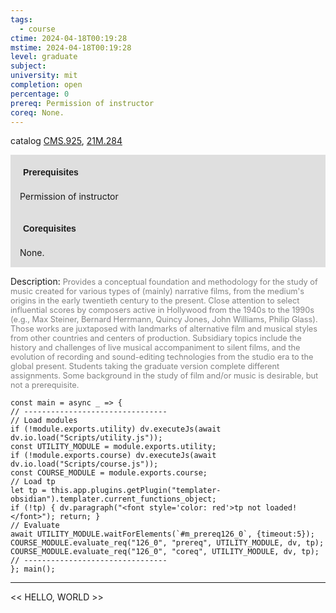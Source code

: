```yaml
---
tags:
  - course
ctime: 2024-04-18T00:19:28
mstime: 2024-04-18T00:19:28
level: graduate
subject: 
university: mit
completion: open
percentage: 0
prereq: Permission of instructor
coreq: None.
---
```


catalog [CMS.925](http://student.mit.edu/catalog/mCMSa.html#CMS.925), [21M.284](http://student.mit.edu/catalog/m21Ma.html#21M.284)

<span style="display: block; padding: 15px; background-color: rgb(100, 100, 100, 0.2);"><font id="m_prereq126_0" style="display: block; font-family: Arial, sans-serif; font-weight: bold; padding: 5px">Prerequisites</font><br><span id="prereq126_0">Permission of instructor</span></span>
<span style="display: block; padding: 15px; background-color: rgb(100, 100, 100, 0.2);"><font id="m_coreq126_0" style="display: block; font-family: Arial, sans-serif; font-weight: bold; padding: 5px">Corequisites</font><br><span id="coreq126_0">None.</span></span>

<font style="">Description:</font>
<font style="color: grey; font-size: 0.8rem;">Provides a conceptual foundation and methodology for the study of music created for various types of (mainly) narrative films, from the medium's origins in the early twentieth century to the present. Close attention to select influential scores by composers active in Hollywood from the 1940s to the 1990s (e.g., Max Steiner, Bernard Herrmann, Quincy Jones, John Williams, Philip Glass). Those works are juxtaposed with landmarks of alternative film and musical styles from other countries and centers of production. Subsidiary topics include the history and challenges of live musical accompaniment to silent films, and the evolution of recording and sound-editing technologies from the studio era to the global present. Students taking the graduate version complete different assignments. Some background in the study of film and/or music is desirable, but not a prerequisite.</font>

```dataviewjs
const main = async _ => {
// --------------------------------
// Load modules
if (!module.exports.utility) dv.executeJs(await dv.io.load("Scripts/utility.js"));
const UTILITY_MODULE = module.exports.utility;
if (!module.exports.course) dv.executeJs(await dv.io.load("Scripts/course.js"));
const COURSE_MODULE = module.exports.course;
// Load tp
let tp = this.app.plugins.getPlugin("templater-obsidian").templater.current_functions_object;
if (!tp) { dv.paragraph("<font style='color: red'>tp not loaded!</font>"); return; }
// Evaluate
await UTILITY_MODULE.waitForElements(`#m_prereq126_0`, {timeout:5});
COURSE_MODULE.evaluate_req("126_0", "prereq", UTILITY_MODULE, dv, tp);
COURSE_MODULE.evaluate_req("126_0", "coreq", UTILITY_MODULE, dv, tp);
// --------------------------------
}; main();
```

---

<< HELLO, WORLD >>
